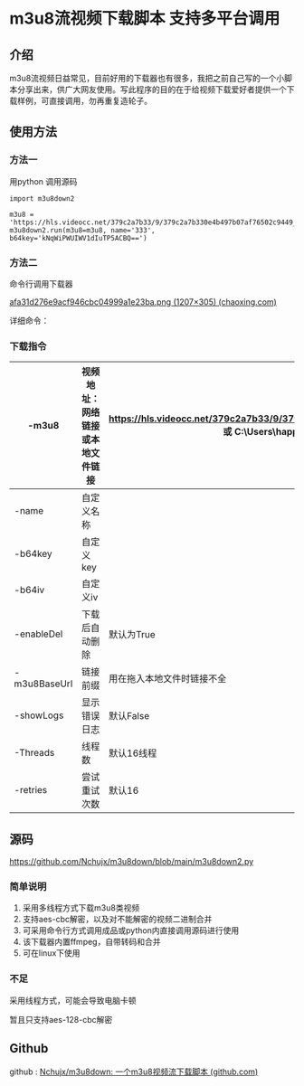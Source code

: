 # m3u8流视频下载脚本 支持多平台调用

## 介绍

m3u8流视频日益常见，目前好用的下载器也有很多，我把之前自己写的一个小脚本分享出来，供广大网友使用。写此程序的目的在于给视频下载爱好者提供一个下载样例，可直接调用，勿再重复造轮子。

## 使用方法

### 方法一

用python 调用源码

```
import m3u8down2

m3u8 = 'https://hls.videocc.net/379c2a7b33/9/379c2a7b330e4b497b07af76502c9449_1.m3u8'
m3u8down2.run(m3u8=m3u8, name='333', b64key='kNqWiPWUIWV1dIuTP5ACBQ==')
```

### 方法二

命令行调用下载器

<url>[afa31d276e9acf946cbc04999a1e23ba.png (1207×305) (chaoxing.com)](http://p.ananas.chaoxing.com/star3/origin/afa31d276e9acf946cbc04999a1e23ba.png)</url>

详细命令：

### 下载指令

| -m3u8        | 视频地址：网络链接或本地文件链接 | https://hls.videocc.net/379c2a7b33/9/379c2a7b330e4b497b07af76502c9449_1.m3u8 或 C:\Users\happy\Downloads\v.f230 |
| ------------ | -------------------------------- | ------------------------------------------------------------ |
| -name        | 自定义名称                       |                                                              |
| -b64key      | 自定义key                        |                                                              |
| -b64iv       | 自定义iv                         |                                                              |
| -enableDel   | 下载后自动删除                   | 默认为True                                                   |
| -m3u8BaseUrl | 链接前缀                         | 用在拖入本地文件时链接不全                                   |
| -showLogs    | 显示错误日志                     | 默认False                                                    |
| -Threads     | 线程数                           | 默认16线程                                                   |
| -retries     | 尝试重试次数                     | 默认16                                                       |

## 源码

https://github.com/Nchujx/m3u8down/blob/main/m3u8down2.py

### 简单说明

1. 采用多线程方式下载m3u8类视频
2. 支持aes-cbc解密，以及对不能解密的视频二进制合并
3. 可采用命令行方式调用成品或python内直接调用源码进行使用
4. 该下载器内置ffmpeg，自带转码和合并
5. 可在linux下使用

### 不足

采用线程方式，可能会导致电脑卡顿

暂且只支持aes-128-cbc解密

## Github

github : [Nchujx/m3u8down: 一个m3u8视频流下载脚本 (github.com)](https://github.com/Nchujx/m3u8down/)


